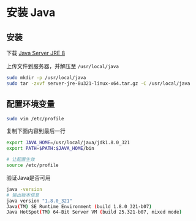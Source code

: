 # 安装 Java

## 安装

下载 [Java Server JRE 8](https://www.oracle.com/java/technologies/downloads/#sjre8-linux)

上传文件到服务器，并解压至 `/usr/local/java`

```bash
sudo mkdir -p /usr/local/java
sudo tar -zxvf server-jre-8u321-linux-x64.tar.gz -C /usr/local/java
```

## 配置环境变量

```bash
sudo vim /etc/profile
```

复制下面内容到最后一行

```bash
export JAVA_HOME=/usr/local/java/jdk1.8.0_321
export PATH=$PATH:$JAVA_HOME/bin
```

```bash
# 让配置生效
source /etc/profile
```

验证Java是否可用

```bash
java -version
# 输出版本信息
java version "1.8.0_321"
Java(TM) SE Runtime Environment (build 1.8.0_321-b07)
Java HotSpot(TM) 64-Bit Server VM (build 25.321-b07, mixed mode)
```

